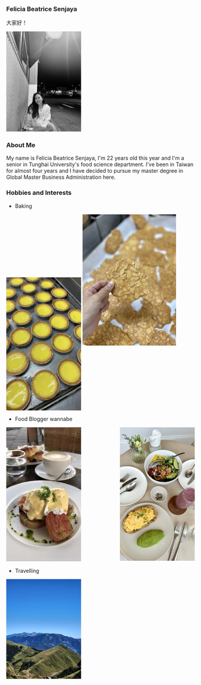 ### Felicia Beatrice Senjaya
大家好！

<p align="left">
<img src="photo.jpg" width="200">
</p>

### About Me
My name is Felicia Beatrice Senjaya, I'm 22 years old this year and I'm a senior in Tunghai University's food science department. I've been in Taiwan for almost four years and I have decided to pursue my master degree in Global Master Business Administration here.

### Hobbies and Interests
 - Baking
 <p align="left">
<img src="E1F7C287-F0A2-4F7B-8251-DB539347B328.JPG" width="200" align="center"> <img src="IMG-1810.jpg" width="250" height="350"> 

 - Food Blogger wannabe
 <p align="left">
<img src="IMG-0727.jpg" width="200" align="right"> <img src="3DCF3771-3F92-483E-9DA4-5D7C02DD2045.jpg" width="200">

 - Travelling
<p align="Left">
<img src="1204652.jpg" width="200">


<!--
**fbeatrices/fbeatrices** is a ✨ _special_ ✨ repository because its `README.md` (this file) appears on your GitHub profile.

Here are some ideas to get you started:

- 🔭 I’m currently working on ...
- 🌱 I’m currently learning ...
- 👯 I’m looking to collaborate on ...
- 🤔 I’m looking for help with ...
- 💬 Ask me about ...
- 📫 How to reach me: ...
- 😄 Pronouns: ...
- ⚡ Fun fact: ...
-->
